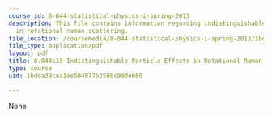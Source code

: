 ```yaml
---
course_id: 8-044-statistical-physics-i-spring-2013
description: This file contains information regarding indistinguishable particle effects
  in rotational raman scattering.
file_location: /coursemedia/8-044-statistical-physics-i-spring-2013/1bdea39caa1ae504977b259bc90de660_MIT8_044S13_notes.Raman.pdf
file_type: application/pdf
layout: pdf
title: 8.044s13 Indistinguishable Particle Effects in Rotational Raman Scattering
type: course
uid: 1bdea39caa1ae504977b259bc90de660

---
```

None